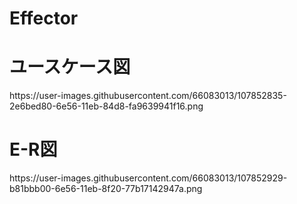 # Effector

<h1>ユースケース図</h1>
https://user-images.githubusercontent.com/66083013/107852835-2e6bed80-6e56-11eb-84d8-fa9639941f16.png

<h1>E-R図</h1>
https://user-images.githubusercontent.com/66083013/107852929-b81bbb00-6e56-11eb-8f20-77b17142947a.png
